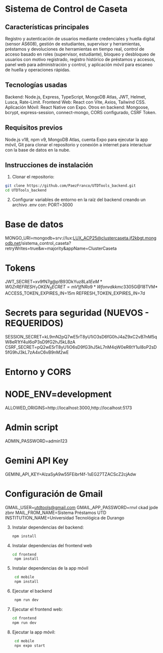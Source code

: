 # Sistema de Control de Caseta

## Características principales
Registro y autenticación de usuarios mediante credenciales y huella digital (sensor AS608), gestión de estudiantes, supervisor y herramientas, préstamos y devoluciones de herramientas en tiempo real, control de acceso basado en roles (supervisor, estudiante), bloqueo y desbloqueo de usuarios con motivo registrado, registro histórico de préstamos y accesos, panel web para administración y control, y aplicación móvil para escaneo de huella y operaciones rápidas.

## Tecnologías usadas
Backend: Node.js, Express, TypeScript, MongoDB Atlas, JWT, Helmet, Lusca, Rate-Limit. 
Frontend Web: React con Vite, Axios, Tailwind CSS.
Aplicación Móvil: React Native con Expo. 
Otros en backend: Mongoose, bcrypt, express-session, connect-mongo, CORS configurado, CSRF Token.

## Requisitos previos
Node.js v18, npm v9, MongoDB Atlas, cuenta Expo para ejecutar la app móvil, Git para clonar el repositorio y conexión a internet para interactuar con la base de datos en la nube.

## Instrucciones de instalación
1. Clonar el repositorio:
```bash
git clone https://github.com/PaezFranco/UTDTools_backend.git
cd UTDTools_backend
```
2. Configurar variables de entorno en la raíz del backend creando un archivo .env con:
PORT=3000
  
  # Base de datos
  MONGO_URI=mongodb+srv://lux:LUX_ACP25@clustercaseta.jf2kbgt.mongodb.net/sistema_control_caseta?retryWrites=true&w=majority&appName=ClusterCaseta
  
  # Tokens
  JWT_SECRET=xv9fN7g@p!B93DkYuz8La1$EeM*W0Zr
  REFRESH_TOKEN_SECRET=mV!jfNRo9*Wfonvdkkmc33$05G@18TVM*
  ACCESS_TOKEN_EXPIRES_IN=15m
  REFRESH_TOKEN_EXPIRES_IN=7d
  
  # Secrets para seguridad (NUEVOS - REQUERIDOS)
  SESSION_SECRET=kL9mN2pQ7wE5rT8yU1iO3sD6fG0hJ4aZ9xC2vB7nM5qW8eR1tY4uI6oP3sD9fG2hJ5kL8zA
  CSRF_SECRET=pQ2wE5rT8yU1iO6sD9fG3hJ5kL7nM4qW0eR6tY1uI8oP2sD5fG9hJ3kL7zA4xC6vB9nM2wE
  
  # Entorno y CORS
  # NODE_ENV=development
  ALLOWED_ORIGINS=http://localhost:3000,http://localhost:5173
  
  # Admin script
  ADMIN_PASSWORD=admin123
  
  # Gemini API Key
  GEMINI_API_KEY=AIzaSyA9w55FEibrf4f-1sEG27TZACScZ2cjAdw
  
  # Configuración de Gmail
  GMAIL_USER=utdtools@gmail.com
  GMAIL_APP_PASSWORD=rnvl ckad jpde zbnr
  MAIL_FROM_NAME=Sistema Préstamos UTD
  INSTITUTION_NAME=Universidad Tecnológica de Durango

3. Instalar dependencias del backend:
   ```bash
   npm install
   ```
4. Instalar dependencias del frontend web
   ```bash
   cd frontend
    npm install
   ```
5. Instalar dependencias de la app móvil
   ```bash
    cd mobile
    npm install
    ```
6. Ejecutar el backend
    ```bash
     npm run dev
    ```
7. Ejecutar el frontend web:
    ```bash
    cd frontend
    npm run dev
    ```

8. Ejecutar la app móvil:
    ```bash
     cd mobile
     npx expo start
    ```



